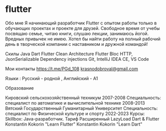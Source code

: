 # flutter



Обо мне
Я начинающий  разработчик Flutter с опытом работы только в обучающих
проектах и проекте для друзей.  Свободное время от учебы посвящаю семье, читаю книги, слушаю лекции, занимаюсь йогой.  Вредных привычек не имею. 
Хотел бы найти работу на полный рабочий день в творческой компании с наставником и дружной командой!

Скилы
Java
Dart
Flutter
Clean Architecture
Flutter Bloc
HTTP, JsonSerializable
Dependency injections
Git, IntelliJ IDEA CE, VS Code

Мои контакты
https://t.me/PGd_108
krasnodobroval@gmail.com

Языки : Русский - родной , Английский - A1 

Образование

Кировский	сельскохозяйственный техникум
2007-2008
Специальность: специалист по автоматике и вычислительной технике
2008-2013
Вятский Государственный Гуманитарный Университет
Специальность: специалист по Физической культуре и спорту
2022-2023
Курсы:
Skillbox: Java-разработчик. Тариф Расширенный
LazyLoad Dart & Flutter
Konstantin Kokorin "Learn Flutter"
Konstantin Kokorin "Learn Dart"
